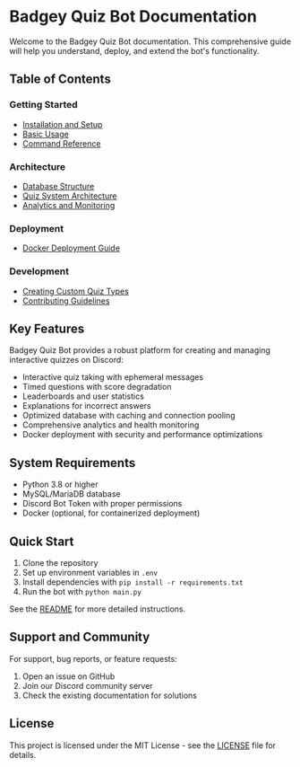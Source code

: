 # Badgey Quiz Bot Documentation

Welcome to the Badgey Quiz Bot documentation. This comprehensive guide will help you understand, deploy, and extend the bot's functionality.

## Table of Contents

### Getting Started
- [Installation and Setup](../README.md#installation)
- [Basic Usage](../README.md#usage)
- [Command Reference](../README.md#usage)

### Architecture
- [Database Structure](database.md)
- [Quiz System Architecture](quiz_system.md)
- [Analytics and Monitoring](monitoring.md)

### Deployment
- [Docker Deployment Guide](docker.md)

### Development
- [Creating Custom Quiz Types](extending.md)
- [Contributing Guidelines](contributing.md)

## Key Features

Badgey Quiz Bot provides a robust platform for creating and managing interactive quizzes on Discord:

- Interactive quiz taking with ephemeral messages
- Timed questions with score degradation
- Leaderboards and user statistics
- Explanations for incorrect answers
- Optimized database with caching and connection pooling
- Comprehensive analytics and health monitoring
- Docker deployment with security and performance optimizations

## System Requirements

- Python 3.8 or higher
- MySQL/MariaDB database
- Discord Bot Token with proper permissions
- Docker (optional, for containerized deployment)

## Quick Start

1. Clone the repository
2. Set up environment variables in `.env`
3. Install dependencies with `pip install -r requirements.txt`
4. Run the bot with `python main.py`

See the [README](../README.md) for more detailed instructions.

## Support and Community

For support, bug reports, or feature requests:

1. Open an issue on GitHub
2. Join our Discord community server
3. Check the existing documentation for solutions

## License

This project is licensed under the MIT License - see the [LICENSE](../LICENSE) file for details. 